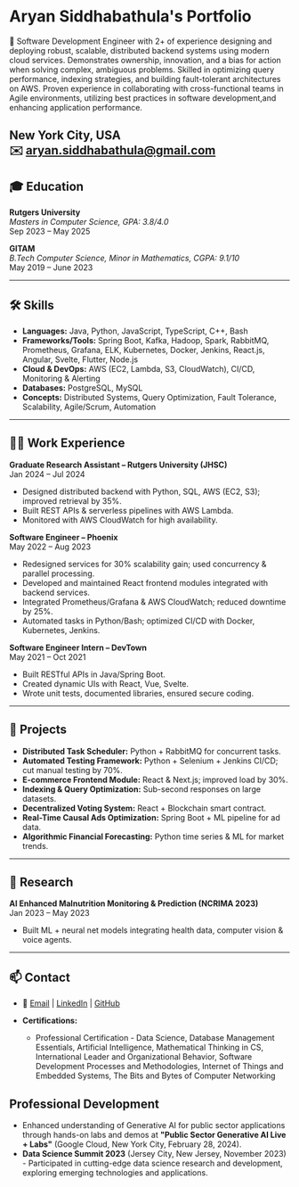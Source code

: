 # Aryan Siddhabathula's Portfolio
👋 Software Development Engineer with 2+ of experience designing and deploying robust, scalable, distributed backend systems using modern cloud services. Demonstrates ownership, innovation, and a bias for action when solving complex, ambiguous problems. Skilled in optimizing query performance, indexing strategies, and building fault-tolerant architectures on AWS. Proven experience in collaborating with cross-functional teams in Agile environments, utilizing best practices in software development,and enhancing application performance. 

New York City, USA  
✉️ aryan.siddhabathula@gmail.com  
---

## 🎓 Education
**Rutgers University**  
_Masters in Computer Science, GPA: 3.8/4.0_  
Sep 2023 – May 2025  

**GITAM**  
_B.Tech Computer Science, Minor in Mathematics, CGPA: 9.1/10_  
May 2019 – June 2023  

---

## 🛠️ Skills
- **Languages:** Java, Python, JavaScript, TypeScript, C++, Bash
- **Frameworks/Tools:** Spring Boot, Kafka, Hadoop, Spark, RabbitMQ, Prometheus, Grafana, ELK, Kubernetes, Docker, Jenkins, React.js, Angular, Svelte, Flutter, Node.js
- **Cloud & DevOps:** AWS (EC2, Lambda, S3, CloudWatch), CI/CD, Monitoring & Alerting
- **Databases:** PostgreSQL, MySQL
- **Concepts:** Distributed Systems, Query Optimization, Fault Tolerance, Scalability, Agile/Scrum, Automation

---

## 👨‍💻 Work Experience
**Graduate Research Assistant – Rutgers University (JHSC)**  
Jan 2024 – Jul 2024  
- Designed distributed backend with Python, SQL, AWS (EC2, S3); improved retrieval by 35%.
- Built REST APIs & serverless pipelines with AWS Lambda.
- Monitored with AWS CloudWatch for high availability.

**Software Engineer – Phoenix**  
May 2022 – Aug 2023  
- Redesigned services for 30% scalability gain; used concurrency & parallel processing.
- Developed and maintained React frontend modules integrated with backend services.
- Integrated Prometheus/Grafana & AWS CloudWatch; reduced downtime by 25%.
- Automated tasks in Python/Bash; optimized CI/CD with Docker, Kubernetes, Jenkins.

**Software Engineer Intern – DevTown**  
May 2021 – Oct 2021  
- Built RESTful APIs in Java/Spring Boot.
- Created dynamic UIs with React, Vue, Svelte.
- Wrote unit tests, documented libraries, ensured secure coding.

---

## 📌 Projects
- **Distributed Task Scheduler:** Python + RabbitMQ for concurrent tasks.
- **Automated Testing Framework:** Python + Selenium + Jenkins CI/CD; cut manual testing by 70%.
- **E-commerce Frontend Module:** React & Next.js; improved load by 30%.
- **Indexing & Query Optimization:** Sub-second responses on large datasets.
- **Decentralized Voting System:** React + Blockchain smart contract.
- **Real-Time Causal Ads Optimization:** Spring Boot + ML pipeline for ad data.
- **Algorithmic Financial Forecasting:** Python time series & ML for market trends.

---

## 🔬 Research
**AI Enhanced Malnutrition Monitoring & Prediction (NCRIMA 2023)**  
Jan 2023 – May 2023  
- Built ML + neural net models integrating health data, computer vision & voice agents.

---

## 📫 Contact
- 📧 [Email](mailto:aryan.siddhabathula@gmail.com) | [LinkedIn](https://www.linkedin.com/in/aryan-siddhabathula-a683611bb/) | [GitHub](https://github.com/ARYAN-SIDH)


- **Certifications:**
  - Professional Certification - Data Science, Database Management Essentials, Artificial Intelligence, Mathematical Thinking in CS, International Leader and Organizational Behavior, Software Development Processes and Methodologies, Internet of Things and Embedded Systems, The Bits and Bytes of Computer Networking

## Professional Development
- Enhanced understanding of Generative AI for public sector applications through hands-on labs and demos at **"Public
Sector Generative AI Live + Labs"** (Google Cloud, New York City, February 28, 2024).
- **Data Science Summit 2023** (Jersey City, New Jersey, November 2023) - Participated in cutting-edge data science
research and development, exploring emerging technologies and applications.

<!---
ARYAN-SIDH/ARYAN-SIDH is a ✨ special ✨ repository because its `README.md` (this file) appears on your GitHub profile.
You can click the Preview link to take a look at your changes.
--->
